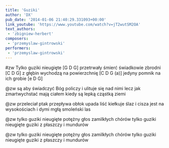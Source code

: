 ```yaml
---
title: 'Guziki'
author: 'DX'
pub_date: '2014-01-06 21:40:29.331093+00:00'
link_youtube: 'https://www.youtube.com/watch?v=jT2wutSM2OA'
text_authors:
 - 'zbigniew-herbert'
composers:
 - 'przemyslaw-gintrowski'
performers:
 - 'przemyslaw-gintrowski'
---
```


#zw
Tylko guziki nieugięte [G D G]
przetrwały śmierć świadkowie zbrodni [C D G]
z głębin wychodzą na powierzchnię [C D G (a)]
jedyny pomnik na ich grobie [e D G]

@zw
są aby świadczyć Bóg policzy
i ulituje się nad nimi
lecz jak zmartwychstać mają ciałem
kiedy są lepką cząstką ziemi

@zw
przeleciał ptak przepływa obłok
upada liść kiełkuje ślaz
i cisza jest na wysokościach
i dymi mgłą smoleński las

@zw
tylko guziki nieugięte
potężny głos zamilkłych chórów
tylko guziki nieugięte
guziki z płaszczy i mundurów

@zw
tylko guziki nieugięte
potężny głos zamilkłych chórów
tylko guziki nieugięte
guziki z płaszczy i mundurów